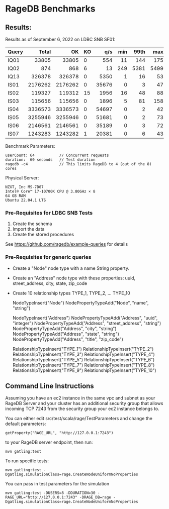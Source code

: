 # RageDB Benchmarks

## Results:

Results as of September 6, 2022 on LDBC SNB SF01:

| Query |   Total |      OK | KO  |   q/s | min | 99th |  max | mean |
|-------|--------:|--------:|-----|------:|----:|-----:|-----:|-----:|
| IQ01  |   33805 |   33805 | 0   |   554 |  11 |  144 |  175 |  114 |
| IQ02  |     874 |     868 | 6   |    13 | 249 | 5381 | 5499 | 4582 |
| IQ13  |  326378 |  326378 | 0   |  5350 |   1 |   16 |   53 |   12 |
| IS01  | 2176262 | 2176262 | 0   | 35676 |   0 |    3 |   47 |    2 |
| IS02  |  119327 |  119312 | 15  |  1956 |  16 |   48 |   88 |   32 |
| IS03  |  115656 |  115656 | 0   |  1896 |   5 |   81 |  158 |   33 |
| IS04  | 3336573 | 3336573 | 0   | 54697 |   0 |    2 |   42 |    1 |
| IS05  | 3255946 | 3255946 | 0   | 51681 |   0 |    2 |   73 |    1 |
| IS06  | 2146561 | 2146561 | 0   | 35189 |   0 |    3 |   72 |    2 |
| IS07  | 1243283 | 1243282 | 1   | 20381 |   0 |    6 |   43 |    3 |

Benchmark Parameters:

    userCount: 64           // Concurrent requests
    duration:  60 seconds   // Test duration
    ragedb -c4              // This limits RageDB to 4 (out of the 8) cores

Physical Server:

    NZXT, Inc MS-7D07
    Intel® Core™ i7-10700K CPU @ 3.80GHz × 8
    64 GB RAM
    Ubuntu 22.04.1 LTS

### Pre-Requisites for LDBC SNB Tests

1. Create the schema
2. Import the data
3. Create the stored procedures

See https://github.com/ragedb/example-queries for details

### Pre-Requisites for generic queries

- Create a "Node" node type with a name String property.
- Create an "Address" node type with these properties: uuid, street_address, city, state, zip_code
- Create 10 relationship types TYPE_1, TYPE_2, ... TYPE_10 


    NodeTypeInsert("Node")
    NodePropertyTypeAdd("Node", "name", "string")
    
    NodeTypeInsert("Address")
    NodePropertyTypeAdd("Address", "uuid", "integer")
    NodePropertyTypeAdd("Address", "street_address", "string")
    NodePropertyTypeAdd("Address", "city", "string")
    NodePropertyTypeAdd("Address", "state", "string")
    NodePropertyTypeAdd("Address", "title", "zip_code")
    
    RelationshipTypeInsert("TYPE_1")
    RelationshipTypeInsert("TYPE_2")
    RelationshipTypeInsert("TYPE_3")
    RelationshipTypeInsert("TYPE_4")
    RelationshipTypeInsert("TYPE_5")
    RelationshipTypeInsert("TYPE_6")
    RelationshipTypeInsert("TYPE_7")
    RelationshipTypeInsert("TYPE_8")
    RelationshipTypeInsert("TYPE_9")
    RelationshipTypeInsert("TYPE_10")





Command Line Instructions
-------------------------

Assuming you have an ec2 instance in the same vpc and subnet as your RageDB Server
and your cluster has an additional security group that allows incoming TCP 7243 from
the security group your ec2 instance belongs to.

You can either edit src/test/scala/rage/TestParameters and change the default parameters:

    getProperty("RAGE_URL", "http://127.0.0.1:7243")

to your RageDB server endpoint, then run:

    mvn gatling:test

To run specific tests:

    mvn gatling:test -Dgatling.simulationClass=rage.CreateNodeUniformNoProperties

You can pass in test parameters for the simulation

    mvn gatling:test -DUSERS=8 -DDURATION=30 -RAGE_URL="http://127.0.0.1:7243" -DRAGE_DB=rage -Dgatling.simulationClass=rage.CreateNodeUniformNoProperties

    